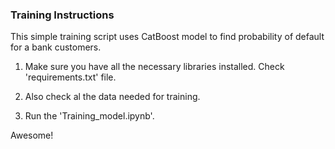 ### Training Instructions
This simple training script uses CatBoost model to find probability of default for a bank customers. 

1. Make sure you have all the necessary libraries installed. Check 'requirements.txt' file.

2. Also check al the data needed for training.

3. Run the 'Training_model.ipynb'.

Awesome!
